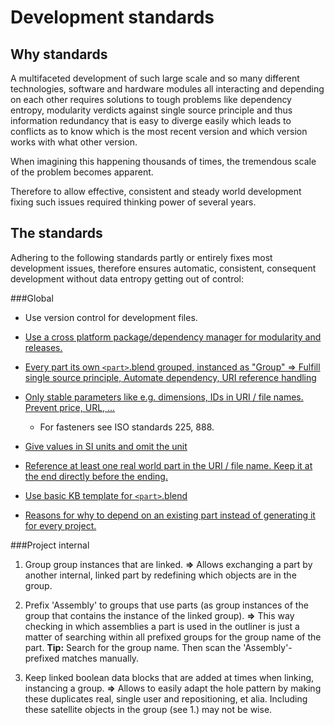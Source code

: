 Development standards
===

Why standards
---
A multifaceted development of such large scale and so many different technologies, software and hardware modules all interacting and depending on each other requires solutions to tough problems like dependency entropy, modularity verdicts against single source principle and thus information redundancy that is easy to diverge easily which leads to conflicts as to know which is the most recent version and which version works with what other version.

When imagining this happening thousands of times, the tremendous scale of the problem becomes apparent.

Therefore to allow effective, consistent and steady world development fixing such issues required thinking power of several years.



The standards
---

Adhering to the following standards partly or entirely fixes most development issues, therefore ensures automatic, consistent, consequent development without data entropy getting out of control:


###Global

* Use version control for development files.

* [Use a cross platform package/dependency manager for modularity and releases.](http://wiki.opensourceecology.de/0install)

* [Every part its own `<part>`.blend grouped, instanced as "Group" => Fulfill single source principle, Automate dependency, URI reference handling](https://github.com/faerietree/multimachine_lightspeed_precise/issues/1)

* [Only stable parameters like e.g. dimensions, IDs in URI / file names. Prevent price, URL, ...](https://github.com/faerietree/gears_maedler/issues/1)
  * For fasteners see ISO standards 225, 888.

* [Give values in SI units and omit the unit](https://github.com/faerietree/universal_prototyping_kit/issues/4)

* [Reference at least one real world part in the URI / file name. Keep it at the end directly before the ending.](https://github.com/faerietree/universal_prototyping_kit/issues/5)

* [Use basic KB template for `<part>`.blend](https://github.com/faerietree/universal_prototyping_kit/issues/6)

* [Reasons for why to depend on an existing part instead of generating it for every project.](https://github.com/worlddevelopment/worlddevelopment/issues/3)


###Project internal
1. Group group instances that are linked.
**=>** Allows exchanging a part by another internal, linked part by redefining which objects are in the group.

1. Prefix 'Assembly' to groups that use parts (as group instances of the group that contains the instance of the linked group).
**=>** This way checking in which assemblies a part is used in the outliner is just a matter of searching within all prefixed groups for the group name of the part.
**Tip:** Search for the group name. Then scan the 'Assembly'-prefixed matches manually.

1. Keep linked boolean data blocks that are added at times when linking, instancing a group.
**=>** Allows to easily adapt the hole pattern by making these duplicates real, single user and repositioning, et alia. Including these satellite objects in the group (see 1.) may not be wise.



